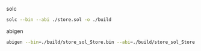 solc
```bash
solc --bin --abi ./store.sol -o ./build
```

abigen
```bash
abigen --bin=./build/store_sol_Store.bin --abi=./build/store_sol_Store.abi --pkg=store --out=store.go
```